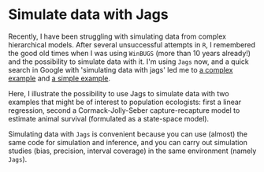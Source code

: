 # Simulate data with Jags

Recently, I have been struggling with simulating data from complex hierarchical models. After several unsuccessful attempts in `R`, I remembered the good old times when I was using `WinBUGS` (more than 10 years already!) and the possibility to simulate data with it. I'm using `Jags` now, and a quick search in Google with 'simulating data with jags' led me to [a complex example](https://www.georg-hosoya.de/wordpress/?p=799) and [a simple example](https://stackoverflow.com/questions/38295839/simulate-data-in-jags-r2jags).

Here, I illustrate the possibility to use Jags to simulate data with two examples that might be of interest to population ecologists: first a linear regression, second a Cormack-Jolly-Seber capture-recapture model to estimate animal survival (formulated as a state-space model). 

Simulating data with `Jags` is convenient because you can use (almost) the same code for simulation and inference, and you can carry out simulation studies (bias, precision, interval coverage) in the same environment (namely `Jags`). 
